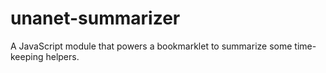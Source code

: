 # unanet-summarizer
A JavaScript module that powers a bookmarklet to summarize some time-keeping helpers.
